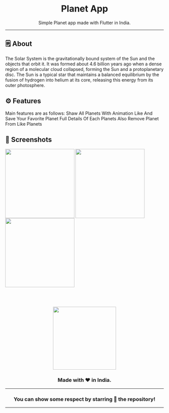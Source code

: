 <div align="center">

<img src="">


# **Planet App**
Simple Planet app made with Flutter in India.

---

</div>



## 🗒 About

The Solar System is the gravitationally bound system of the Sun and the objects that orbit it. It was formed about 4.6 billion years ago when a dense region of a molecular cloud collapsed, forming the Sun and a protoplanetary disc. The Sun is a typical star that maintains a balanced equilibrium by the fusion of hydrogen into helium at its core, releasing this energy from its outer photosphere. 

## ⚙️ Features
Main features are as follows:
Shaw All Planets With Animation
Like And Save Your Favorite Planet
Full Details Of Each Planets
Also Remove Planet From Like Planets
## 📲 Screenshots

<img align="left" src="" width="220px">
<img align="left" src="" width="220px">
<img src="" width="220px">


<br><br>



<div align="center">

<img src="./assets/icons/logo.png" width="200px" height="200px">

### Made with ❤️ in India.
---
### You can show some respect by starring 🌟 the repository!
---
</div>
